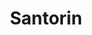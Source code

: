 ---
image: /images/places/place3.jpg
alt: "Images"
img: "/images/places/place/place-big.jpg"
center_name: "Places"
title: "Santorin"
weight: "300"
size: "3"
display: "display"
---